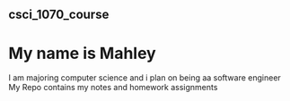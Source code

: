 ## csci_1070_course
# My name is Mahley 
I am majoring computer science and i plan on being aa software engineer 
My Repo contains my notes and homework assignments

